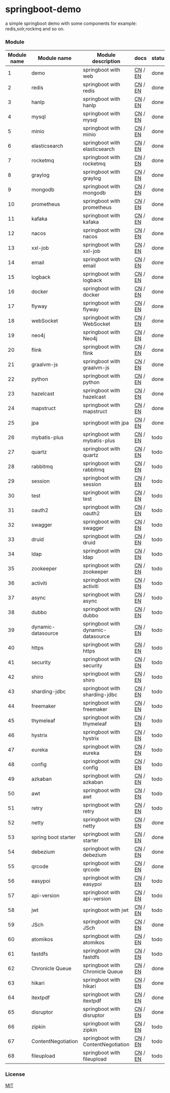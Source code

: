 # springboot-demo

a simple springboot demo with some components for example: redis,solr,rockmq and so on.


###  Module 

| Module name | Module name         | Module description                 | docs                                                                                                                                                                            | status |
|-------------|---------------------|------------------------------------|---------------------------------------------------------------------------------------------------------------------------------------------------------------------------------|--------|
| 1           | demo                | springboot with web                | [CN](http://www.liuhaihua.cn/archives/710149.html) / [EN](https://jxausea.medium.com/%E4%B8%80-create-springboot-module-8ed28523a961)                                           | done   |
| 2           | redis               | springboot with redis              | [CN](http://www.liuhaihua.cn/archives/710158.html) / [EN](https://jxausea.medium.com/springboot-integrated-redis-entry-demo-ea8084843856)                                       | done   |
| 3           | hanlp               | springboot with hanlp              | [CN](http://www.liuhaihua.cn/archives/710210.html) / [EN](https://jxausea.medium.com/springboot-integrated-hanlp-quick-start-demo-d90e0256e2da)                                 | done   |
| 4           | mysql               | springboot with mysql              | [CN](http://www.liuhaihua.cn/archives/710165.html) / [EN](https://jxausea.medium.com/springboot-integrated-mysql-entry-demo-0a94a78bdb60)                                       | done   |
| 5           | minio               | springboot with minio              | [CN](http://www.liuhaihua.cn/archives/710171.html) / [EN](https://jxausea.medium.com/springboot-integrated-minio-quick-start-tutorial-8ef1afe3f9e5)                             | done   |
| 6           | elasticsearch       | springboot with elasticsearch      | [CN](http://www.liuhaihua.cn/archives/710195.html) / [EN](https://jxausea.medium.com/springboot-integrated-elasticsearch-quick-start-demo-cdc17e5380eb)                         | done   |
| 7           | rocketmq            | springboot with rocketmq           | [CN](http://www.liuhaihua.cn/archives/710205.html) / [EN](https://jxausea.medium.com/springboot-integrated-rocketmq-q-quick-start-demo-96aeff8738e7)                            | done   |
| 8           | graylog             | springboot with graylog            | [CN](http://www.liuhaihua.cn/archives/710178.html) / [EN](https://jxausea.medium.com/springboot-integrated-graylog-quick-start-demo-b10b0be04a93)                               | done   |
| 9           | mongodb             | springboot with mongodb            | [CN](http://www.liuhaihua.cn/archives/710188.html) / [EN](https://jxausea.medium.com/springboot-integrated-mongodb-quick-start-demo-78c54e55cc88)                               | done   |
| 10          | prometheus          | springboot with prometheus         | [CN](http://www.liuhaihua.cn/archives/710215.html) / [EN](https://jxausea.medium.com/springboot-integrated-prometheus-quick-start-demo-cdfefd789b48)                            | done   |
| 11          | kafaka              | springboot with kafaka             | [CN](http://www.liuhaihua.cn/archives/710233.html) / [EN](https://jxausea.medium.com/springboot-integrated-kafka-quick-start-demo-c5f217b93336)                                 | done   |
| 12          | nacos               | springboot with nacos              | [CN](http://www.liuhaihua.cn/archives/710246.html) / [EN](https://medium.com/@jxausea/springboot-intergrated-nacos-quick-start-demo-acca4f5cf749)                               | done   |
| 13          | xxl-job             | springboot with xxl-job            | [CN](http://www.liuhaihua.cn/archives/710250.html) / [EN](https://jxausea.medium.com/springboot-integrated-xxl-job-quick-start-demo-36d28da2f6fe)                               | done   |
| 14          | email               | springboot with email              | [CN](http://www.liuhaihua.cn/archives/710258.html) / [EN](https://jxausea.medium.com/springboot-integrated-mail-quick-start-demo-f3001c4c52f3)                                  | done   |
| 15          | logback             | springboot with logback            | [CN](http://www.liuhaihua.cn/archives/710275.html) / [EN](https://jxausea.medium.com/springboot-integrates-logback-to-print-color-logs-0062baeaae43)                            | done   |
| 16          | docker              | springboot with docker             | [CN](http://www.liuhaihua.cn/archives/710227.html) / [EN](https://jxausea.medium.com/springboot-integrated-docker-quick-start-demo-3638a847bf8e)                                | done   |
| 17          | flyway              | springboot with flyway             | [CN](http://www.liuhaihua.cn/archives/710280.html) / [EN](https://jxausea.medium.com/spring-boot-integrated-flyway-quick-start-demo-177e49e5d1ab)                               | done   |
| 18          | webSocket           | springboot with WebSocket          | [CN](http://www.liuhaihua.cn/archives/710240.html) / [EN](https://jxausea.medium.com/springboot-integrated-websocket-quick-start-demo-45c889c42ec3)                             | done   |
| 19          | neo4j               | springboot with Neo4j              | [CN](http://www.liuhaihua.cn/archives/710286.html) / [EN](https://jxausea.medium.com/spring-boot-integrates-neo4j-to-implement-a-simple-knowledge-graph-fca16db05ead)           | done   |
| 20          | flink               | springboot with flink              | [CN](http://www.liuhaihua.cn/archives/710270.html) / [EN](https://jxausea.medium.com/springboot-integrated-flink-quick-start-demo-1f9287770f26)                                 | done   |
| 21          | graalvm-js          | springboot with graalvm-js         | [CN](http://www.liuhaihua.cn/archives/710296.html) / [EN](https://jxausea.medium.com/spring-boot-integrated-graalvm-js-engine-quick-start-demo-5ee370b9b604)                    | done   |
| 22          | python              | springboot with python             | [CN](http://www.liuhaihua.cn/archives/710307.html) / [EN](https://jxausea.medium.com/spring-boot-integrated-python-engine-quick-start-demo-24d3f96cc4aa)                        | done   |
| 23          | hazelcast           | springboot with hazelcast          | [CN](http://www.liuhaihua.cn/archives/710310.html) / [EN](https://jxausea.medium.com/spring-boot-integrated-hazelcast-implements-distributed-cache-8a83d9ba21df)                | done   |
| 24          | mapstruct           | springboot with mapstruct          | [CN](http://www.liuhaihua.cn/archives/710319.html) / [EN](https://jxausea.medium.com/spring-boot-integrated-mapstruct-quick-start-demo-9246a57ed906)                            | done   |
| 25          | jpa                 | springboot with jpa                | [CN](http://www.liuhaihua.cn/archives/710351.html) / [EN](https://jxausea.medium.com/spring-boot-integrated-jpa-quick-start-demo-4ef95dc4b9bb)                                  | done   |
| 26          | mybatis-plus        | springboot with mybatis-plus       | [CN](###) / [EN](###)                                                                                                                                                           | todo   |
| 27          | quartz              | springboot with quartz             | [CN](###) / [EN](###)                                                                                                                                                           | todo   |
| 28          | rabbitmq            | springboot with rabbitmq           | [CN](###) / [EN](###)                                                                                                                                                           | todo   |
| 29          | session             | springboot with session            | [CN](###) / [EN](###)                                                                                                                                                           | todo   |
| 30          | test                | springboot with test               | [CN](###) / [EN](###)                                                                                                                                                           | todo   |
| 31          | oauth2              | springboot with oauth2             | [CN](###) / [EN](###)                                                                                                                                                           | todo   |
| 32          | swagger             | springboot with swagger            | [CN](###) / [EN](###)                                                                                                                                                           | todo   |
| 33          | druid               | springboot with druid              | [CN](###) / [EN](###)                                                                                                                                                           | todo   |
| 34          | ldap                | springboot with ldap               | [CN](###) / [EN](###)                                                                                                                                                           | todo   |
| 35          | zookeeper           | springboot with zookeeper          | [CN](###) / [EN](###)                                                                                                                                                           | todo   |
| 36          | activiti            | springboot with activiti           | [CN](###) / [EN](###)                                                                                                                                                           | todo   |
| 37          | async               | springboot with async              | [CN](###) / [EN](###)                                                                                                                                                           | todo   |
| 38          | dubbo               | springboot with dubbo              | [CN](###) / [EN](###)                                                                                                                                                           | todo   |
| 39          | dynamic-datasource  | springboot with dynamic-datasource | [CN](###) / [EN](###)                                                                                                                                                           | todo   |
| 40          | https               | springboot with https              | [CN](###) / [EN](###)                                                                                                                                                           | todo   |
| 41          | security            | springboot with security           | [CN](###) / [EN](###)                                                                                                                                                           | todo   |
| 42          | shiro               | springboot with shiro              | [CN](###) / [EN](###)                                                                                                                                                           | todo   |
| 43          | sharding-jdbc       | springboot with sharding-jdbc      | [CN](###) / [EN](###)                                                                                                                                                           | todo   |
| 44          | freemaker           | springboot with freemaker          | [CN](###) / [EN](###)                                                                                                                                                           | todo   |
| 45          | thymeleaf           | springboot with thymeleaf          | [CN](###) / [EN](###)                                                                                                                                                           | todo   |
| 46          | hystrix             | springboot with hystrix            | [CN](###) / [EN](###)                                                                                                                                                           | todo   |
| 47          | eureka              | springboot with eureka             | [CN](###) / [EN](###)                                                                                                                                                           | todo   |
| 48          | config              | springboot with config             | [CN](###) / [EN](###)                                                                                                                                                           | todo   |
| 49          | azkaban             | springboot with azkaban            | [CN](###) / [EN](###)                                                                                                                                                           | todo   |
| 50          | awt                 | springboot with awt                | [CN](###) / [EN](###)                                                                                                                                                           | todo   |
| 51          | retry               | springboot with retry              | [CN](###) / [EN](###)                                                                                                                                                           | todo   |
| 52          | netty               | springboot with netty              | [CN](http://www.liuhaihua.cn/archives/710299.html) / [EN](https://jxausea.medium.com/spring-boot-intergratd-netty-implements-websocket-communication-2302e09cf748)              | done   |
| 53          | spring boot starter | springboot with starter            | [CN](http://www.liuhaihua.cn/archives/710303.html) / [EN](https://jxausea.medium.com/how-to-make-your-custom-spring-boot-starter-component-b6b88bc47415)                        | done   |
| 54          | debezium            | springboot with debezium           | [CN](http://www.liuhaihua.cn/archives/710327.html) / [EN](https://jxausea.medium.com/spring-boot-integrated-debezium-quick-start-demo-cbbc6fa8a16f)                             | done   |
| 55          | qrcode              | springboot with qrcode             | [CN](http://www.liuhaihua.cn/archives/710338.html) / [EN](https://jxausea.medium.com/spring-boot-integrates-zxing-to-implement-the-function-of-generating-qr-codes-2db3209b80e7) | done   |
| 56          | easypoi             | springboot with easypoi            | [CN](###) / [EN](###)                                                                                                                                                           | todo   |
| 57          | api-version         | springboot with api-version        | [CN](###) / [EN](###)                                                                                                                                                           | todo   |
| 58          | jwt                 | springboot with jwt                | [CN](###) / [EN](###)                                                                                                                                                           | todo   |
| 59          | JSch                | springboot with JSch               | [CN](http://www.liuhaihua.cn/archives/710346.html) / [EN](https://jxausea.medium.com/spring-boot-integrated-jsch-quick-start-demo-3e02e90a5eb5)                                 | done   |
| 60          | atomikos            | springboot with atomikos           | [CN](###) / [EN](###)                                                                                                                                                           | todo   |
| 61          | fastdfs             | springboot with fastdfs            | [CN](###) / [EN](###)                                                                                                                                                           | todo   |
| 62          | Chronicle Queue     | springboot with Chronicle Queue    | [CN](http://www.liuhaihua.cn/archives/710334.html) / [EN](https://jxausea.medium.com/spring-boot-integrated-chronicle-queue-quick-start-demo-a9b776b9c2b4)                      | done   |
| 63          | hikari              | springboot with hikari             | [CN](http://www.liuhaihua.cn/archives/710358.html) / [EN](https://jxausea.medium.com/spring-boot-integrated-hikari-quick-start-demo-b04dc7b1bbe9)       | done   |
| 64          | itextpdf            | springboot with itextpdf           | [CN](http://www.liuhaihua.cn/archives/710362.html) / [EN](https://jxausea.medium.com/spring-boot-integrates-itext-to-realize-the-function-of-generating-pdf-from-html-89e58e2c83ec)       | done   |
| 65          | disruptor           | springboot with disruptor          | [CN](http://www.liuhaihua.cn/archives/710370.html) / [EN](https://jxausea.medium.com/spring-boot-integrated-disruptor-quick-start-demo-4260a4f0a4d9)   | done   |
| 66          | zipkin              | springboot with zipkin             | [CN](###) / [EN](###)                                                                                                                                                           | todo   |
| 67          | ContentNegotiation  | springboot with ContentNegotiation | [CN](###) / [EN](###)                                                                                                                                                           | todo   |
| 68          | fileupload          | springboot with fileupload         | [CN](###) / [EN](###)                                                                                                                                                           | todo   |






### License

[MIT](http://opensource.org/licenses/MIT)
